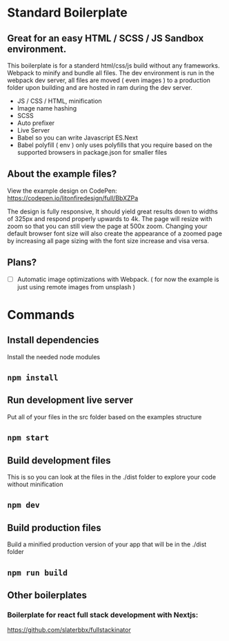 # Standard Boilerplate
## Great for an easy HTML / SCSS / JS Sandbox environment.
This boilerplate is for a standerd html/css/js build without any frameworks. Webpack to minify and bundle all files. The dev environment is run in the webpack dev server, all files are moved ( even images ) to a production folder upon building and are hosted in ram during the dev server.

- JS / CSS / HTML, minification
- Image name hashing
- SCSS
- Auto prefixer
- Live Server
- Babel so you can write Javascript ES.Next
- Babel polyfill ( env ) only uses polyfills that you require based on the supported browsers in package.json for smaller files

## About the example files?
View the example design on CodePen: https://codepen.io/litonfiredesign/full/BbXZPa<br>

The design is fully responsive, It should yield great results down to widths of 325px and respond properly upwards to 4k. The page will resize with zoom so that you can still view the page at 500x zoom. Changing your default browser font size will also create the appearance of a zoomed page by increasing all page sizing with the font size increase and visa versa. 

## Plans?

- [ ] Automatic image optimizations with Webpack. ( for now the example is just using remote images from unsplash )

# Commands

## Install dependencies
Install the needed node modules<br>
## `npm install`

## Run development live server
Put all of your files in the src folder based on the examples structure<br>
## `npm start`

## Build development files
This is so you can look at the files in the ./dist folder to explore your code without minification<br>
## `npm dev`

## Build production files
Build a minified production version of your app that will be in the ./dist folder<br>
## `npm run build`


## Other boilerplates  
### Boilerplate for react full stack development with Nextjs:
https://github.com/slaterbbx/fullstackinator
